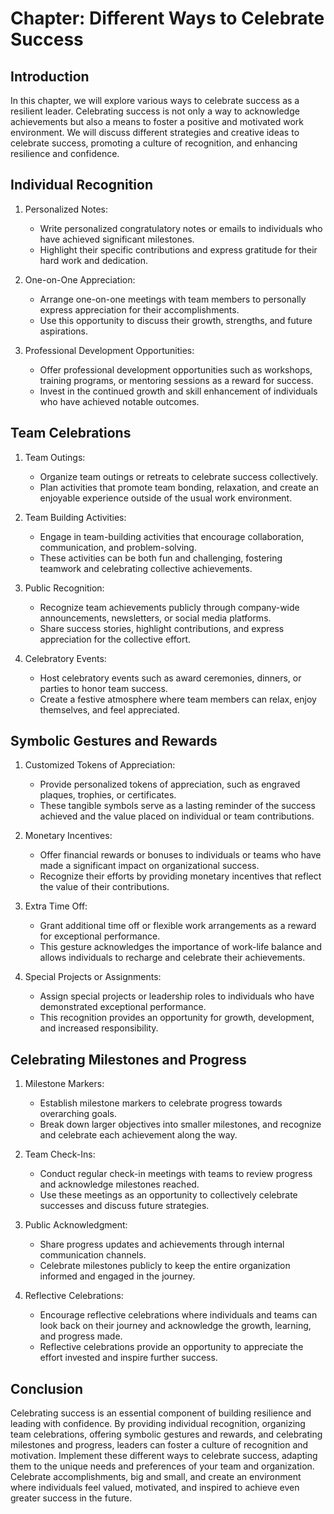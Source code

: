 Chapter: Different Ways to Celebrate Success
============================================

Introduction
------------

In this chapter, we will explore various ways to celebrate success as a resilient leader. Celebrating success is not only a way to acknowledge achievements but also a means to foster a positive and motivated work environment. We will discuss different strategies and creative ideas to celebrate success, promoting a culture of recognition, and enhancing resilience and confidence.

Individual Recognition
----------------------

1. Personalized Notes:

   * Write personalized congratulatory notes or emails to individuals who have achieved significant milestones.
   * Highlight their specific contributions and express gratitude for their hard work and dedication.
2. One-on-One Appreciation:

   * Arrange one-on-one meetings with team members to personally express appreciation for their accomplishments.
   * Use this opportunity to discuss their growth, strengths, and future aspirations.
3. Professional Development Opportunities:

   * Offer professional development opportunities such as workshops, training programs, or mentoring sessions as a reward for success.
   * Invest in the continued growth and skill enhancement of individuals who have achieved notable outcomes.

Team Celebrations
-----------------

1. Team Outings:

   * Organize team outings or retreats to celebrate success collectively.
   * Plan activities that promote team bonding, relaxation, and create an enjoyable experience outside of the usual work environment.
2. Team Building Activities:

   * Engage in team-building activities that encourage collaboration, communication, and problem-solving.
   * These activities can be both fun and challenging, fostering teamwork and celebrating collective achievements.
3. Public Recognition:

   * Recognize team achievements publicly through company-wide announcements, newsletters, or social media platforms.
   * Share success stories, highlight contributions, and express appreciation for the collective effort.
4. Celebratory Events:

   * Host celebratory events such as award ceremonies, dinners, or parties to honor team success.
   * Create a festive atmosphere where team members can relax, enjoy themselves, and feel appreciated.

Symbolic Gestures and Rewards
-----------------------------

1. Customized Tokens of Appreciation:

   * Provide personalized tokens of appreciation, such as engraved plaques, trophies, or certificates.
   * These tangible symbols serve as a lasting reminder of the success achieved and the value placed on individual or team contributions.
2. Monetary Incentives:

   * Offer financial rewards or bonuses to individuals or teams who have made a significant impact on organizational success.
   * Recognize their efforts by providing monetary incentives that reflect the value of their contributions.
3. Extra Time Off:

   * Grant additional time off or flexible work arrangements as a reward for exceptional performance.
   * This gesture acknowledges the importance of work-life balance and allows individuals to recharge and celebrate their achievements.
4. Special Projects or Assignments:

   * Assign special projects or leadership roles to individuals who have demonstrated exceptional performance.
   * This recognition provides an opportunity for growth, development, and increased responsibility.

Celebrating Milestones and Progress
-----------------------------------

1. Milestone Markers:

   * Establish milestone markers to celebrate progress towards overarching goals.
   * Break down larger objectives into smaller milestones, and recognize and celebrate each achievement along the way.
2. Team Check-Ins:

   * Conduct regular check-in meetings with teams to review progress and acknowledge milestones reached.
   * Use these meetings as an opportunity to collectively celebrate successes and discuss future strategies.
3. Public Acknowledgment:

   * Share progress updates and achievements through internal communication channels.
   * Celebrate milestones publicly to keep the entire organization informed and engaged in the journey.
4. Reflective Celebrations:

   * Encourage reflective celebrations where individuals and teams can look back on their journey and acknowledge the growth, learning, and progress made.
   * Reflective celebrations provide an opportunity to appreciate the effort invested and inspire further success.

Conclusion
----------

Celebrating success is an essential component of building resilience and leading with confidence. By providing individual recognition, organizing team celebrations, offering symbolic gestures and rewards, and celebrating milestones and progress, leaders can foster a culture of recognition and motivation. Implement these different ways to celebrate success, adapting them to the unique needs and preferences of your team and organization. Celebrate accomplishments, big and small, and create an environment where individuals feel valued, motivated, and inspired to achieve even greater success in the future.
